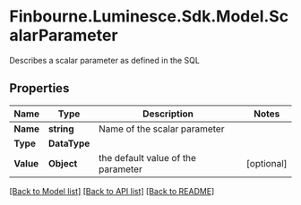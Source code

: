 # Finbourne.Luminesce.Sdk.Model.ScalarParameter
Describes a scalar parameter as defined in the SQL

## Properties

Name | Type | Description | Notes
------------ | ------------- | ------------- | -------------
**Name** | **string** | Name of the scalar parameter | 
**Type** | **DataType** |  | 
**Value** | **Object** | the default value of the parameter | [optional] 

[[Back to Model list]](../README.md#documentation-for-models) [[Back to API list]](../README.md#documentation-for-api-endpoints) [[Back to README]](../README.md)

